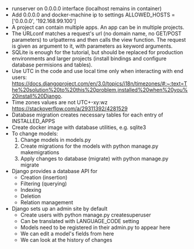 - runserver on 0.0.0.0 interface (localhost remains in container)
- Add 0.0.0.0 and docker-machine ip to settings
ALLOWED_HOSTS = ['0.0.0.0', '192.168.99.100']
- A project can contain multiple apps. An app can be in multiple projects.
- The URLconf matches a request's url (no domain name, no GET/POST parameters) to urlpatterns and then calls the view function. The request is given as argument to it, with parameters as keyword arguments.
- SQLite is enough for the tutorial, but should be replaced for production environments and larger projects (install bindings and configure database permisions and tables).
- Use UTC in the code and use local time only when interacting with end users: https://docs.djangoproject.com/en/3.0/topics/i18n/timezones/#:~:text=The%20solution%20to%20this%20problem,installed%20when%20you%20install%20Django.
- Time zones values are not UTC+-xy:wz https://stackoverflow.com/a/29311392/4281529
- Database migration creates necessary tables for each entry of INSTALLED_APPS
- Create docker image with database utilities, e.g. sqlite3
- To change models:
  1. Change models in models.py
  2. Create migrations for the models with python manage.py makemigrations
  3. Apply changes to database (migrate) with python manage.py migrate
- Django provides a database API for
  - Creation (insertion)
  - Filtering (querying)
  - Indexing
  - Deletion
  - Relation management
- Django sets up an admin site by default
  - Create users with python manage.py createsuperuser
  - Can be translated with LANGUAGE_CODE setting
  - Models need to be registered in their admin.py to appear here
  - We can edit a model's fields from here
  - We can look at the history of changes
